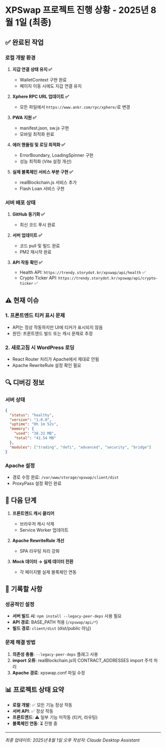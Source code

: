 # XPSwap 프로젝트 진행 상황 - 2025년 8월 1일 (최종)

## ✅ 완료된 작업

### 로컬 개발 환경
1. **지갑 연결 상태 유지 ✅**
   - WalletContext 구현 완료
   - 페이지 이동 시에도 지갑 연결 유지

2. **Xphere RPC URL 업데이트 ✅**
   - 모든 파일에서 `https://www.ankr.com/rpc/xphere/`로 변경

3. **PWA 지원 ✅**
   - manifest.json, sw.js 구현
   - 모바일 최적화 완료

4. **에러 핸들링 및 로딩 최적화 ✅**
   - ErrorBoundary, LoadingSpinner 구현
   - 성능 최적화 (Vite 설정 개선)

5. **실제 블록체인 서비스 부분 구현 ✅**
   - realBlockchain.js 서비스 추가
   - Flash Loan 서비스 구현

### 서버 배포 상태
1. **GitHub 동기화 ✅**
   - 최신 코드 푸시 완료

2. **서버 업데이트 ✅**
   - 코드 pull 및 빌드 완료
   - PM2 재시작 완료

3. **API 작동 확인 ✅**
   - Health API: `https://trendy.storydot.kr/xpswap/api/health` ✅
   - Crypto Ticker API: `https://trendy.storydot.kr/xpswap/api/crypto-ticker` ✅

## ⚠️ 현재 이슈

### 1. 프론트엔드 티커 표시 문제
- API는 정상 작동하지만 UI에 티커가 표시되지 않음
- 원인: 프론트엔드 빌드 또는 캐시 문제로 추정

### 2. 새로고침 시 WordPress 로딩
- React Router 처리가 Apache에서 제대로 안됨
- Apache RewriteRule 설정 확인 필요

## 🔍 디버깅 정보

### 서버 상태
```json
{
  "status": "healthy",
  "version": "1.0.0",
  "uptime": "0h 1m 52s",
  "memory": {
    "used": "38.32 MB",
    "total": "41.54 MB"
  },
  "modules": ["trading", "defi", "advanced", "security", "bridge"]
}
```

### Apache 설정
- 경로 수정 완료: `/var/www/storage/xpswap/client/dist`
- ProxyPass 설정 확인 완료

## 🚀 다음 단계

1. **프론트엔드 캐시 클리어**
   - 브라우저 캐시 삭제
   - Service Worker 업데이트

2. **Apache RewriteRule 개선**
   - SPA 라우팅 처리 강화

3. **Mock 데이터 → 실제 데이터 전환**
   - 각 페이지별 실제 블록체인 연동

## 📝 기록할 사항

### 성공적인 설정
- **서버 빌드 시**: `npm install --legacy-peer-deps` 사용 필요
- **API 경로**: BASE_PATH 적용 (`/xpswap/api/*`)
- **빌드 경로**: `client/dist` (dist/public 아님)

### 문제 해결 방법
1. **의존성 충돌**: `--legacy-peer-deps` 플래그 사용
2. **import 오류**: realBlockchain.js의 CONTRACT_ADDRESSES import 주석 처리
3. **Apache 경로**: xpswap.conf 파일 수정

## 📊 프로젝트 상태 요약

- **로컬 개발**: ✅ 모든 기능 정상 작동
- **서버 API**: ✅ 정상 작동
- **프론트엔드**: ⚠️ 일부 기능 미작동 (티커, 라우팅)
- **블록체인 연동**: ⏳ 진행 중

---

*최종 업데이트: 2025년 8월 1일 오후*
*작성자: Claude Desktop Assistant*
